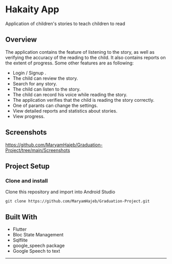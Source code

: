 # Hakaity App
Application of children's stories to teach children to read


## Overview
The application contains the feature of listening to the story, as well as verifying the accuracy of the reading to the child. It also contains reports on the extent of progress.
Some other features are as following:
- Login / Signup .
- The child can review the story.
- Search for any story.
- The child can listen to the story.
- The child can record his voice while reading the story.
- The application verifies that the child is reading the story correctly.
- One of parants can change the settings.
- View detailed reports and statistics about stories.
- View progress.




##  Screenshots

   https://github.com/MaryamHajeb/Graduation-Project/tree/main/Screenshots

## Project Setup

### Clone and install

Clone this repository and import into Android Studio
```
git clone https://github.com/MaryamHajeb/Graduation-Project.git
```


## Built With
- Flutter
- Bloc State Management
- Sqlflite
- google_speech package 
- Google Speech to text
---

